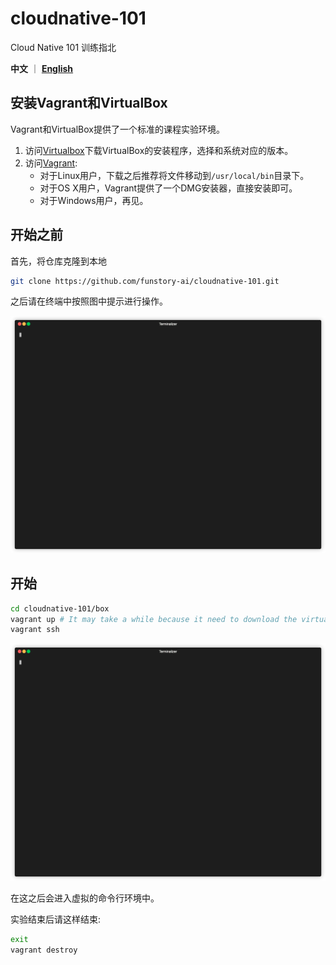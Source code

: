 # cloudnative-101
Cloud Native 101 训练指北

**中文** ｜ [**English**](./README.md)


## 安装Vagrant和VirtualBox

Vagrant和VirtualBox提供了一个标准的课程实验环境。

1. 访问[Virtualbox](https://www.virtualbox.org/wiki/Downloads)下载VirtualBox的安装程序，选择和系统对应的版本。
2. 访问[Vagrant](https://www.vagrantup.com/downloads):
   - 对于Linux用户，下载之后推荐将文件移动到`/usr/local/bin`目录下。
   - 对于OS X用户，Vagrant提供了一个DMG安装器，直接安装即可。
   - 对于Windows用户，再见。

## 开始之前

首先，将仓库克隆到本地
```bash
git clone https://github.com/funstory-ai/cloudnative-101.git
```
之后请在终端中按照图中提示进行操作。

![gif1](https://raw.githubusercontent.com/funstory-ai/cloudnative-101/master/static/render1.gif)

## 开始

```bash
cd cloudnative-101/box 
vagrant up # It may take a while because it need to download the virtual machine image from AliyunOSS
vagrant ssh
```

![gif2](https://raw.githubusercontent.com/funstory-ai/cloudnative-101/master/static/render2.gif)

在这之后会进入虚拟的命令行环境中。

实验结束后请这样结束:
```bash
exit
vagrant destroy
```
